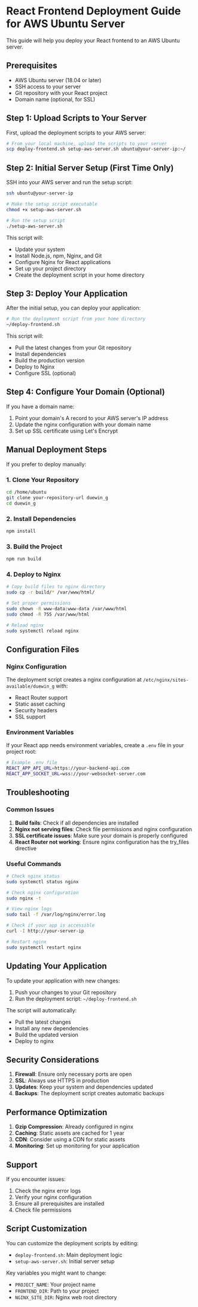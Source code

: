 # React Frontend Deployment Guide for AWS Ubuntu Server

This guide will help you deploy your React frontend to an AWS Ubuntu server.

## Prerequisites

- AWS Ubuntu server (18.04 or later)
- SSH access to your server
- Git repository with your React project
- Domain name (optional, for SSL)

## Step 1: Upload Scripts to Your Server

First, upload the deployment scripts to your AWS server:

```bash
# From your local machine, upload the scripts to your server
scp deploy-frontend.sh setup-aws-server.sh ubuntu@your-server-ip:~/
```

## Step 2: Initial Server Setup (First Time Only)

SSH into your AWS server and run the setup script:

```bash
ssh ubuntu@your-server-ip

# Make the setup script executable
chmod +x setup-aws-server.sh

# Run the setup script
./setup-aws-server.sh
```

This script will:
- Update your system
- Install Node.js, npm, Nginx, and Git
- Configure Nginx for React applications
- Set up your project directory
- Create the deployment script in your home directory

## Step 3: Deploy Your Application

After the initial setup, you can deploy your application:

```bash
# Run the deployment script from your home directory
~/deploy-frontend.sh
```

This script will:
- Pull the latest changes from your Git repository
- Install dependencies
- Build the production version
- Deploy to Nginx
- Configure SSL (optional)

## Step 4: Configure Your Domain (Optional)

If you have a domain name:

1. Point your domain's A record to your AWS server's IP address
2. Update the nginx configuration with your domain name
3. Set up SSL certificate using Let's Encrypt

## Manual Deployment Steps

If you prefer to deploy manually:

### 1. Clone Your Repository
```bash
cd /home/ubuntu
git clone your-repository-url duewin_g
cd duewin_g
```

### 2. Install Dependencies
```bash
npm install
```

### 3. Build the Project
```bash
npm run build
```

### 4. Deploy to Nginx
```bash
# Copy build files to nginx directory
sudo cp -r build/* /var/www/html/

# Set proper permissions
sudo chown -R www-data:www-data /var/www/html
sudo chmod -R 755 /var/www/html

# Reload nginx
sudo systemctl reload nginx
```

## Configuration Files

### Nginx Configuration
The deployment script creates a nginx configuration at `/etc/nginx/sites-available/duewin_g` with:
- React Router support
- Static asset caching
- Security headers
- SSL support

### Environment Variables
If your React app needs environment variables, create a `.env` file in your project root:

```bash
# Example .env file
REACT_APP_API_URL=https://your-backend-api.com
REACT_APP_SOCKET_URL=wss://your-websocket-server.com
```

## Troubleshooting

### Common Issues

1. **Build fails**: Check if all dependencies are installed
2. **Nginx not serving files**: Check file permissions and nginx configuration
3. **SSL certificate issues**: Make sure your domain is properly configured
4. **React Router not working**: Ensure nginx configuration has the try_files directive

### Useful Commands

```bash
# Check nginx status
sudo systemctl status nginx

# Check nginx configuration
sudo nginx -t

# View nginx logs
sudo tail -f /var/log/nginx/error.log

# Check if your app is accessible
curl -I http://your-server-ip

# Restart nginx
sudo systemctl restart nginx
```

## Updating Your Application

To update your application with new changes:

1. Push your changes to your Git repository
2. Run the deployment script: `~/deploy-frontend.sh`

The script will automatically:
- Pull the latest changes
- Install any new dependencies
- Build the updated version
- Deploy to nginx

## Security Considerations

1. **Firewall**: Ensure only necessary ports are open
2. **SSL**: Always use HTTPS in production
3. **Updates**: Keep your system and dependencies updated
4. **Backups**: The deployment script creates automatic backups

## Performance Optimization

1. **Gzip Compression**: Already configured in nginx
2. **Caching**: Static assets are cached for 1 year
3. **CDN**: Consider using a CDN for static assets
4. **Monitoring**: Set up monitoring for your application

## Support

If you encounter issues:
1. Check the nginx error logs
2. Verify your nginx configuration
3. Ensure all prerequisites are installed
4. Check file permissions

## Script Customization

You can customize the deployment scripts by editing:
- `deploy-frontend.sh`: Main deployment logic
- `setup-aws-server.sh`: Initial server setup

Key variables you might want to change:
- `PROJECT_NAME`: Your project name
- `FRONTEND_DIR`: Path to your project
- `NGINX_SITE_DIR`: Nginx web root directory 